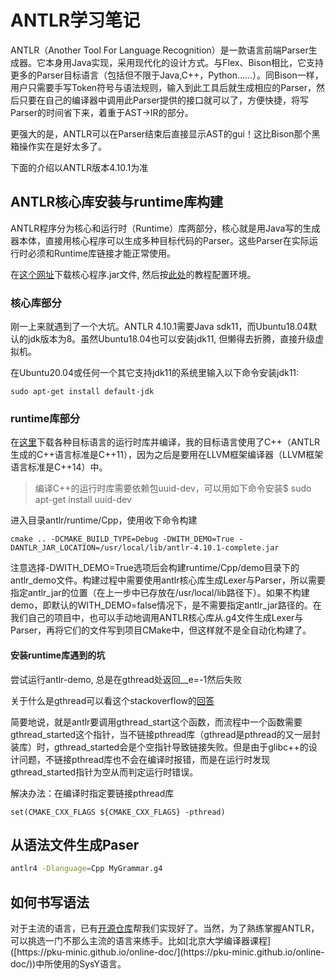 # ANTLR学习笔记
ANTLR（Another Tool For Language Recognition）是一款语言前端Parser生成器。它本身用Java实现，采用现代化的设计方式。与Flex、Bison相比，它支持更多的Parser目标语言（包括但不限于Java,C++，Python……）。同Bison一样，用户只需要手写Token符号与语法规则，输入到此工具后就生成相应的Parser，然后只要在自己的编译器中调用此Parser提供的接口就可以了，方便快捷，将写Parser的时间省下来，着重于AST→IR的部分。  

更强大的是，ANTLR可以在Parser结束后直接显示AST的gui！这比Bison那个黑箱操作实在是好太多了。

下面的介绍以ANTLR版本4.10.1为准

## ANTLR核心库安装与runtime库构建
ANTLR程序分为核心和运行时（Runtime）库两部分，核心就是用Java写的生成器本体，直接用核心程序可以生成多种目标代码的Parser。这些Parser在实际运行时必须和Runtime库链接才能正常使用。

在[这个网址]([https://www.antlr.org/download.html](https://www.antlr.org/download.html))下载核心程序.jar文件, 然后按[此处]([https://github.com/antlr/antlr4/blob/master/doc/getting-started.md](https://github.com/antlr/antlr4/blob/master/doc/getting-started.md))的教程配置环境。

### 核心库部分
刚一上来就遇到了一个大坑。ANTLR 4.10.1需要Java sdk11，而Ubuntu18.04默认的jdk版本为8。虽然Ubuntu18.04也可以安装jdk11, 但懒得去折腾，直接升级虚拟机。

在Ubuntu20.04或任何一个其它支持jdk11的系统里输入以下命令安装jdk11:
```language=bash
sudo apt-get install default-jdk
```

### runtime库部分
在[这里]([https://github.com/antlr/antlr4/tree/master/runtime/Cpp](https://github.com/antlr/antlr4/tree/master/runtime/Cpp))下载各种目标语言的运行时库并编译，我的目标语言使用了C++（ANTLR生成的C++语言标准是C++11），因为之后是要用在LLVM框架编译器（LLVM框架语言标准是C++14）中。

> 编译C++的运行时库需要依赖包uuid-dev，可以用如下命令安装$ sudo apt-get install uuid-dev

进入目录antlr/runtime/Cpp，使用收下命令构建
```
cmake .. -DCMAKE_BUILD_TYPE=Debug -DWITH_DEMO=True -DANTLR_JAR_LOCATION=/usr/local/lib/antlr-4.10.1-complete.jar
```
注意选择-DWITH_DEMO=True选项后会构建runtime/Cpp/demo目录下的antlr_demo文件。构建过程中需要使用antlr核心库生成Lexer与Parser，所以需要指定antlr_jar的位置（在上一步中已存放在/usr/local/lib路径下）。如果不构建demo，即默认的WITH_DEMO=false情况下，是不需要指定antlr_jar路径的。在我们自己的项目中，也可以手动地调用ANTLR核心库从.g4文件生成Lexer与Parser，再将它们的文件写到项目CMake中，但这样就不是全自动化构建了。
#### 安装runtime库遇到的坑

尝试运行antlr-demo, 总是在gthread处返回__e=-1然后失败

关于什么是gthread可以看这个stackoverflow的[回答](https://stackoverflow.com/questions/62308664/why-does-gccs-threading-standard-library-implementation-throw-exceptions-if-you)

简要地说，就是antlr要调用gthread_start这个函数，而流程中一个函数需要gthread_started这个指针，当不链接pthread库（gthread是pthread的又一层封装库）时，gthread_started会是个空指针导致链接失败。但是由于glibc++的设计问题，不链接pthread库也不会在编译时报错，而是在运行时发现gthread_started指针为空从而判定运行时错误。

解决办法：在编译时指定要链接pthread库

```text
set(CMAKE_CXX_FLAGS ${CMAKE_CXX_FLAGS} -pthread)
```

## 从语法文件生成Paser

```Bash
antlr4 -Dlanguage=Cpp MyGrammar.g4
```
## 如何书写语法

对于主流的语言，已有[开源仓库]([https://github.com/antlr/grammars-v4](https://github.com/antlr/grammars-v4))帮我们实现好了。当然，为了熟练掌握ANTLR，可以挑选一门不那么主流的语言来练手。比如[北京大学编译器课程]([https://pku-minic.github.io/online-doc/](https://pku-minic.github.io/online-doc/))中所使用的SysY语言。
